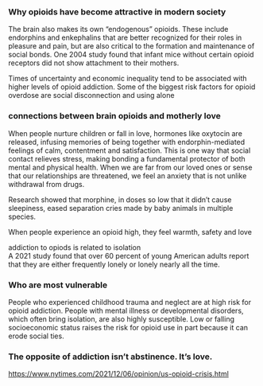  ### Why opioids have become attractive in modern society
 
The brain also makes its own “endogenous” opioids. These include endorphins and enkephalins that are better recognized for their roles in pleasure and pain, but are also critical to the formation and maintenance of social bonds. One 2004 study found that infant mice without certain opioid receptors did not show attachment to their mothers.  

Times of uncertainty and economic inequality tend to be associated with higher levels of opioid addiction. Some of the biggest risk factors for opioid overdose are social disconnection and using alone  

### connections between brain opioids and motherly love  
When people nurture children or fall in love, hormones like oxytocin are released, infusing memories of being together with endorphin-mediated feelings of calm, contentment and satisfaction. This is one way that social contact relieves stress, making bonding a fundamental protector of both mental and physical health. When we are far from our loved ones or sense that our relationships are threatened, we feel an anxiety that is not unlike withdrawal from drugs.  

Research showed that morphine, in doses so low that it didn’t cause sleepiness, eased separation cries made by baby animals in multiple species.  

When people experience an opioid high, they feel warmth, safety and love   

addiction to opiods is related to isolation  
A 2021 study found that over 60 percent of young American adults report that they are either frequently lonely or lonely nearly all the time.  

### Who are most vulnerable
People who experienced childhood trauma and neglect are at high risk for opioid addiction. People with mental illness or developmental disorders, which often bring isolation, are also highly susceptible. Low or falling socioeconomic status raises the risk for opioid use in part because it can erode social ties.


### The opposite of addiction isn’t abstinence. It’s love.

https://www.nytimes.com/2021/12/06/opinion/us-opioid-crisis.html

